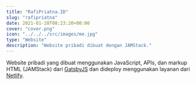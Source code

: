 ```yaml
---
title: "RafiPriatna.ID"
slug: "rafipriatna"
date: 2021-01-28T08:23:20+00:00
cover: "cover.png"
icon: "../../../src/images/me.jpg"
type: "Website"
description: "Website pribadi dibuat dengan JAMStack."
---
```


Website pribadi yang dibuat menggunakan JavaScript, APIs, dan markup HTML (JAMStack) dari [GatsbyJS](https://www.gatsbyjs.com/) dan dideploy menggunakan layanan dari [Netlify](https://www.netlify.com/).
